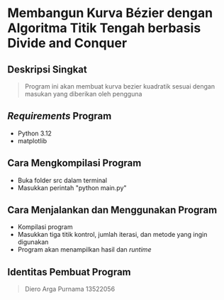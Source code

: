 # Membangun Kurva Bézier dengan Algoritma Titik Tengah berbasis Divide and Conquer

## Deskripsi Singkat
> Program ini akan membuat kurva bezier kuadratik sesuai dengan masukan yang diberikan oleh pengguna

## *Requirements* Program
- Python 3.12
- matplotlib

## Cara Mengkompilasi Program
- Buka folder src dalam terminal
- Masukkan perintah "python main.py"

## Cara Menjalankan dan Menggunakan Program
- Kompilasi program
- Masukkan tiga titik kontrol, jumlah iterasi, dan metode yang ingin digunakan
- Program akan menampilkan hasil dan *runtime*

## Identitas Pembuat Program
> Diero Arga Purnama 13522056
 